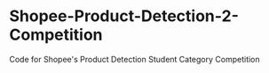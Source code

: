 # Shopee-Product-Detection-2-Competition
 Code for Shopee's Product Detection Student Category Competition

